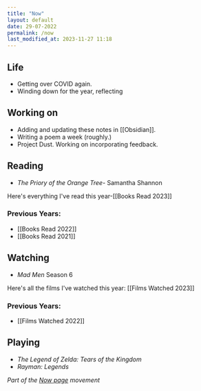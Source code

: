 ```yaml
---
title: "Now"
layout: default
date: 29-07-2022
permalink: /now
last_modified_at: 2023-11-27 11:18
---
```


## Life

- Getting over COVID again.
- Winding down for the year, reflecting 

## Working on

- Adding and updating these notes in [[Obsidian]].
- Writing a poem a week (roughly.)
- Project Dust. Working on incorporating feedback.

## Reading

- *The Priory of the Orange Tree*- Samantha Shannon

Here's everything I've read this year-[[Books Read 2023]]

### Previous Years:

- [[Books Read 2022]]  
- [[Books Read 2021]] 

## Watching

- *Mad Men* Season 6

Here's all the films I've watched this year: [[Films Watched 2023]]

### Previous Years:

- [[Films Watched 2022]]

## Playing

- *The Legend of Zelda: Tears of the Kingdom*
-  *Rayman: Legends*

*Part of the <a href="https://nownownow.com/about" >Now page</a> movement*
